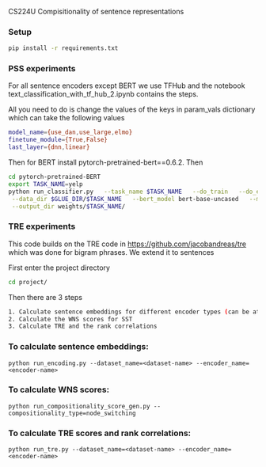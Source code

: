 CS224U Compisitionality of sentence representations

### Setup
```bash
pip install -r requirements.txt
```


### PSS experiments

For all sentence encoders except BERT we use TFHub and the notebook text_classification_with_tf_hub_2.ipynb contains the steps.

All you need to do is change the values of the keys in param_vals dictionary which can take the following values

```bash
model_name={use_dan,use_large,elmo}
finetune_module={True,False}
last_layer={dnn,linear}
```

Then for BERT install pytorch-pretrained-bert==0.6.2. Then

```bash
cd pytorch-pretrained-BERT
export TASK_NAME=yelp
python run_classifier.py   --task_name $TASK_NAME   --do_train   --do_eval   --do_lower_case --do_comp_eval \
 --data_dir $GLUE_DIR/$TASK_NAME   --bert_model bert-base-uncased   --max_seq_length 128   --train_batch_size 64 \
 --output_dir weights/$TASK_NAME/
```


### TRE experiments

This code builds on the TRE code in https://github.com/jacobandreas/tre which was done for bigram phrases. We extend it to sentences

First enter the project directory

```bash
cd project/
```

Then there are 3 steps
```bash
1. Calculate sentence embeddings for different encoder types (can be at sentence or phrase level however, the main goal of the paper is to extend it to sentences)
2. Calculate the WNS scores for SST
3. Calculate TRE and the rank correlations
```

### To calculate sentence embeddings:
```
python run_encoding.py --dataset_name=<dataset-name> --encoder_name=<encoder-name>
```

### To calculate WNS scores:
```
python run_compositionality_score_gen.py --compositionality_type=node_switching
```

### To calculate TRE scores and rank correlations:
```
python run_tre.py --dataset_name=<dataset-name> --encoder_name=<encoder-name>
```

